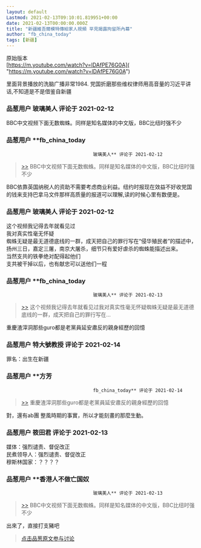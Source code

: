 ```yaml
---
layout: default
Lastmod: 2021-02-13T09:10:01.819951+00:00
date: 2021-02-13T00:00:00.000Z
title: "新疆維吾爾模特傳給家人視頻 罕見揭露拘留所內幕"
author: "fb_china_today"
tags: [新疆]
---
```


原始版本  
[https://m.youtube.com/watch?v=lDAfPE76G0A]( "https://m.youtube.com/watch?v=lDAfPE76G0A")  
  
里面背景播放的洗脑广播非常1984. 党国折磨那些维权律师用高音量的习近平讲话,不知道是不是借鉴自新疆

            
### 品葱用户 **玻璃美人** 评论于 2021-02-12
        
BBC中文视频下面无数蜘蛛。同样是知名媒体的中文版，BBC比纽时强不少
        


            
### 品葱用户 **fb_china_today				
									玻璃美人** 评论于 2021-02-12
        
> [\>>]( "/video/item_id-35517#") BBC中文视频下面无数蜘蛛。同样是知名媒体的中文版，BBC比纽时强不少

  
  
BBC依靠英国纳税人的资助不需要考虑商业利益。纽约时报现在效益不好收党国的钱来支持巴拿马文件那样高质量的报道可以理解,读的时候心里有数便是。
        


            
### 品葱用户 **玻璃美人** 评论于 2021-02-12
        
这个视频我记得去年就看见过  
我对真实性毫无怀疑  
蜘蛛无疑是最无道德底线的一群，成天把自己的罪行写在“侵华殖民者”的描述中，扬州三日，嘉定三屠，南京大屠杀，细节只有爱好虐杀的蜘蛛能描述出来。  
当然支共的铁拳绝对配得起他们  
支共被干掉以后，也有献忠可以送他们一程
        


            
### 品葱用户 **fb_china_today				
									玻璃美人** 评论于 2021-02-13
        
> [\>>]( "/video/item_id-35519#") 这个视频我记得去年就看见过我对真实性毫无怀疑蜘蛛无疑是最无道德底线的一群，成天把自己的罪行写在...

  
  
重慶渣滓洞那些guro都是老黨員延安肅反的親身經歷的回憶
        


            
### 品葱用户 **特大號教授** 评论于 2021-02-14
        
罪名：出生在新疆
        


            
### 品葱用户 **方芳				
									fb_china_today** 评论于 2021-02-14
        
> [\>>]( "/video/item_id-35520#") 重慶渣滓洞那些guro都是老黨員延安肅反的親身經歷的回憶

  
  
對，還有ab團 整風時期的事實，所以才能刻畫的那麼生動。
        


            
### 品葱用户 **筱田君** 评论于 2021-02-13
        
媒体：强烈谴责、督促改正  
民煮领导人：强烈谴责、督促改正  
穆斯林国家：？？？？
        


            
### 品葱用户 **香港人不做亡国奴				
									玻璃美人** 评论于 2021-02-13
        
> [\>>]( "/video/item_id-35517#") BBC中文视频下面无数蜘蛛。同样是知名媒体的中文版，BBC比纽时强不少

  
出來了，直接打支豬吧
        






> [点击品葱原文参与讨论](https://pincong.rocks/video/3882)

